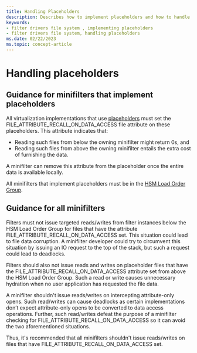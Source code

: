```yaml
---
title: Handling Placeholders
description: Describes how to implement placeholders and how to handle placeholders
keywords:
- filter drivers file system , implementing placeholders
- filter drivers file system, handling placeholders
ms.date: 02/22/2023
ms.topic: concept-article
---
```


# Handling placeholders

## Guidance for minifilters that implement placeholders

All virtualization implementations that use [placeholders](placeholders.md) must set the FILE_ATTRIBUTE_RECALL_ON_DATA_ACCESS file attribute on these placeholders. This attribute indicates that:

* Reading such files from below the owning minifilter might return 0s, and
* Reading such files from above the owning minifilter entails the extra cost of furnishing the data.

A minifilter can remove this attribute from the placeholder once the entire data is available locally.  

All minifilters that implement placeholders must be in the [HSM Load Order Group](load-order-groups-and-altitudes-for-minifilter-drivers.md).

## Guidance for all minifilters

Filters must not issue targeted reads/writes from filter instances below the HSM Load Order Group for files that have the attribute FILE_ATTRIBUTE_RECALL_ON_DATA_ACCESS set. This situation could lead to file data corruption. A minifilter developer could try to circumvent this situation by issuing an IO request to the top of the stack, but such a request could lead to deadlocks.

Filters should also not issue reads and writes on placeholder files that have the FILE_ATTRIBUTE_RECALL_ON_DATA_ACCESS attribute set from above the HSM Load Order Group. Such a read or write causes unnecessary hydration when no user application has requested the file data.  

A minifilter shouldn't issue reads/writes on intercepting attribute-only opens. Such read/writes can cause deadlocks as certain implementations don’t expect attribute-only opens to be converted to data access operations. Further, such read/writes defeat the purpose of a minifilter checking for FILE_ATTRIBUTE_RECALL_ON_DATA_ACCESS so it can avoid the two aforementioned situations.

Thus, it's recommended that all minifilters shouldn't issue reads/writes on files that have FILE_ATTRIBUTE_RECALL_ON_DATA_ACCESS set.
